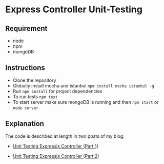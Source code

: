 # Express Controller Unit-Testing

## Requirement
- node
- npm
- mongoDB

## Instructions
- Clone the repository
- Globally install mocha and istanbul `npm install mocha istanbul -g`
- Run `npm install` for project dependencies
- To run tests `npm test`
- To start server make sure mongoDB is running and then `npm start` or `node server`

## Explanation

The code is described at length in two posts of my blog:

- [Unit Testing Expressjs Controller (Part 1)](https://techighness.com/unit-testing-expressjs-controller-part-1/)

- [Unit Testing Expressjs Controller (Part 2)](https://techighness.com/unit-testing-expressjs-controller-part-2/)
